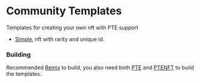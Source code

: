 # Community Templates
Templates for creating your own nft with PTE support

- [Simple](https://github.com/Play-To-Earn-Currency/community_manager/blob/main/templates/Simple.sol), nft with rarity and unique id.

### Building
Recommended [Remix](remix.ethereum.org) to build, you also need both [PTE](https://github.com/Play-To-Earn-Currency/source_code/blob/main/PlayToEarn.sol) and [PTENFT](https://github.com/Play-To-Earn-Currency/source_code/blob/main/PlayToEarnNFT.sol) to build the templates.